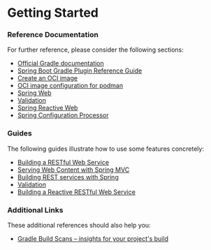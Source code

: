 # Getting Started

### Reference Documentation

For further reference, please consider the following sections:

* [Official Gradle documentation](https://docs.gradle.org)
* [Spring Boot Gradle Plugin Reference Guide](https://docs.spring.io/spring-boot/3.3.4/gradle-plugin)
* [Create an OCI image](https://docs.spring.io/spring-boot/3.3.4/gradle-plugin/packaging-oci-image.html)
* [OCI image configuration for podman](https://docs.spring.io/spring-boot/gradle-plugin/packaging-oci-image.html#build-image.examples.docker.podman)
* [Spring Web](https://docs.spring.io/spring-boot/docs/3.3.4/reference/htmlsingle/index.html#web)
* [Validation](https://docs.spring.io/spring-boot/docs/3.3.4/reference/htmlsingle/index.html#io.validation)
* [Spring Reactive Web](https://docs.spring.io/spring-boot/docs/3.3.4/reference/htmlsingle/index.html#web.reactive)
* [Spring Configuration Processor](https://docs.spring.io/spring-boot/3.3.4/specification/configuration-metadata/annotation-processor.html)

### Guides

The following guides illustrate how to use some features concretely:

* [Building a RESTful Web Service](https://spring.io/guides/gs/rest-service/)
* [Serving Web Content with Spring MVC](https://spring.io/guides/gs/serving-web-content/)
* [Building REST services with Spring](https://spring.io/guides/tutorials/rest/)
* [Validation](https://spring.io/guides/gs/validating-form-input/)
* [Building a Reactive RESTful Web Service](https://spring.io/guides/gs/reactive-rest-service/)

### Additional Links

These additional references should also help you:

* [Gradle Build Scans – insights for your project's build](https://scans.gradle.com#gradle)

